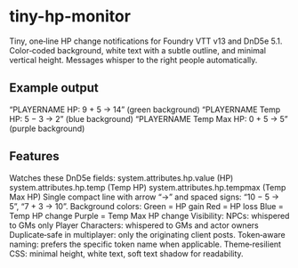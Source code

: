 # tiny-hp-monitor

Tiny, one‑line HP change notifications for Foundry VTT v13 and DnD5e 5.1.
Color‑coded background, white text with a subtle outline, and minimal vertical height.
Messages whisper to the right people automatically.

## Example output

“PLAYERNAME HP: 9 + 5 → 14” (green background)
“PLAYERNAME Temp HP: 5 − 3 → 2” (blue background)
“PLAYERNAME Temp Max HP: 0 + 5 → 5” (purple background)

## Features

Watches these DnD5e fields:
system.attributes.hp.value (HP)
system.attributes.hp.temp (Temp HP)
system.attributes.hp.tempmax (Temp Max HP)
Single compact line with arrow “→” and spaced signs: “10 − 5 → 5”, “7 + 3 → 10”.
Background colors:
Green = HP gain
Red = HP loss
Blue = Temp HP change
Purple = Temp Max HP change
Visibility:
NPCs: whispered to GMs only
Player Characters: whispered to GMs and actor owners
Duplicate‑safe in multiplayer: only the originating client posts.
Token‑aware naming: prefers the specific token name when applicable.
Theme‑resilient CSS: minimal height, white text, soft text shadow for readability.
